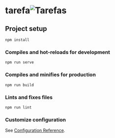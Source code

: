 # tarefa![Tarefas](https://user-images.githubusercontent.com/56560611/204528940-5123f2fd-d8a1-4a1d-9652-90a8d5f1447d.PNG)


## Project setup
```
npm install
```

### Compiles and hot-reloads for development
```
npm run serve
```

### Compiles and minifies for production
```
npm run build
```

### Lints and fixes files
```
npm run lint
```

### Customize configuration
See [Configuration Reference](https://cli.vuejs.org/config/).
